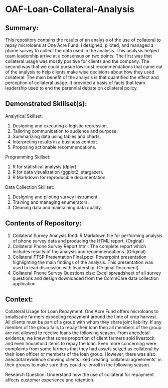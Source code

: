 # OAF-Loan-Collateral-Analysis

## Summary: 
This repository contains the results of an analysis of the use of collateral to repay microloans at One Acre Fund. I designed, piloted, and managed a phone survey to collect the data used in the analysis. This analysis helped team leadership arrive at a consensus on two points.  The first was that collateral usage was mostly positive for clients and the company. The second was that we could pursue low-cost recommendations that came out of the analysis to help clients make wise decisions about how they used collateral. The main benefit of the analysis is that quantified the effect and perception of collateral usage. It provided a basis of facts that team leadership used to end the perennial debate on collateral policy.

## Demonstrated Skillset(s):
Analytical Skillset:
1. Designing and executing a logistic regression.
2. Tailoring communication to audience and purpose.
3. Summarizing data using tables and charts.
4. Interpreting results in a business context.
5. Proposing actionable recommendations.

Programming Skillset:
1. R for statistical analysis (dplyr)
2. R for data visualization (ggplot2, stargazer).
3. R Markdown for reproducible documentation. 

Data Collection Skillset:
1. Designing and piloting survey instrument.
2. Training and managing enumerators.
3. Cleaning data and maintaining data quality.

## Contents of Repository:
1. Collateral Survey Analysis.Rmd: R Markdown file for performing analysis of phone survey data and producing the HTML report. (Orginal)
2. Collateral Phone Survey Report.html: The complete report which includes results of the analysis and recommendations. (Original)
3. Collateral FTSP Presentation Final.pptx: Powerpoint presentation highlighting the main findings of the analysis. This presentation was used to lead discussion with leadership. (Original Document).
4. Collateral Phone Survey Questions.xlsx: Excel spreadsheet of all survey questions and design downloaded from the CommCare data collection application. 

## Context:
Collateral Usage for Loan Repayment: One Acre Fund offers microloans to smallscale farmers expecting repayment around the time of crop harvest. All clients must be part of a group with whom they share joint liability. If any member of the group fails to repay their loan then all members of the group are not allowed to receive loans the following season. From anecdotal evidence, we knew that some proportion of client farmers sold livestock and even household items to repay the loan. Even more concerning were complaints from some farmers that they had assets seized as collateral by their loan officer or members of the loan group. However, there was also anecdotal evidence showing clients liked creating 'collateral agreements' in their groups to make sure they could re-enroll in the following season.   

Research Question: Understand how the use of collateral for repayment affects customer experience and retention. 
